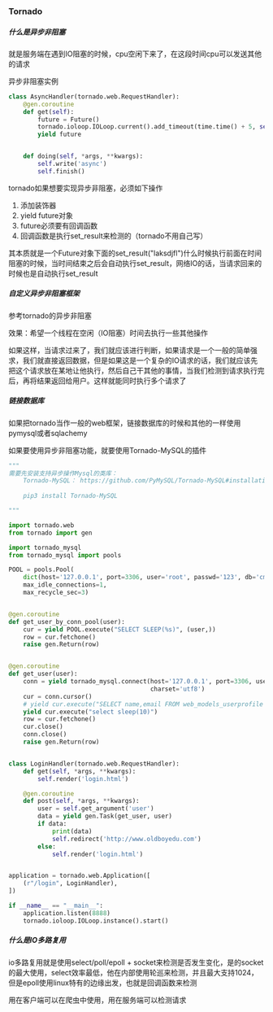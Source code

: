 ### Tornado

##### 什么是异步非阻塞

就是服务端在遇到IO阻塞的时候，cpu空闲下来了，在这段时间cpu可以发送其他的请求

异步非阻塞实例

```python
class AsyncHandler(tornado.web.RequestHandler):
    @gen.coroutine
    def get(self):
        future = Future()
        tornado.ioloop.IOLoop.current().add_timeout(time.time() + 5, self.doing)
        yield future


    def doing(self, *args, **kwargs):
        self.write('async')
        self.finish()
```

tornado如果想要实现异步非阻塞，必须如下操作

1. 添加装饰器
2. yield future对象
3. future必须要有回调函数
4. 回调函数是执行set_result来检测的（tornado不用自己写）

其本质就是一个Future对象下面的set_result("laksdjfl")什么时候执行前面在时间阻塞的时候，当时间结束之后会自动执行set_result，网络IO的话，当请求回来的时候也是自动执行set_result

##### 自定义异步非阻塞框架

参考tornado的异步非阻塞

效果：希望一个线程在空闲（IO阻塞）时间去执行一些其他操作

如果这样，当请求过来了，我们就应该进行判断，如果请求是一个一般的简单强求，我们就直接返回数据，但是如果这是一个复杂的IO请求的话，我们就应该先把这个请求放在某地让他执行，然后自己干其他的事情，当我们检测到请求执行完后，再将结果返回给用户。这样就能同时执行多个请求了

##### 链接数据库

如果把tornado当作一般的web框架，链接数据库的时候和其他的一样使用pymysql或者sqlachemy

如果要使用异步非阻塞功能，就要使用Tornado-MySQL的插件

```python
"""
需要先安装支持异步操作Mysql的类库： 
    Tornado-MySQL： https://github.com/PyMySQL/Tornado-MySQL#installation
    
    pip3 install Tornado-MySQL

"""

import tornado.web
from tornado import gen

import tornado_mysql
from tornado_mysql import pools

POOL = pools.Pool(
    dict(host='127.0.0.1', port=3306, user='root', passwd='123', db='cmdb'),
    max_idle_connections=1,
    max_recycle_sec=3)


@gen.coroutine
def get_user_by_conn_pool(user):
    cur = yield POOL.execute("SELECT SLEEP(%s)", (user,))
    row = cur.fetchone()
    raise gen.Return(row)


@gen.coroutine
def get_user(user):
    conn = yield tornado_mysql.connect(host='127.0.0.1', port=3306, user='root', passwd='123', db='cmdb',
                                       charset='utf8')
    cur = conn.cursor()
    # yield cur.execute("SELECT name,email FROM web_models_userprofile where name=%s", (user,))
    yield cur.execute("select sleep(10)")
    row = cur.fetchone()
    cur.close()
    conn.close()
    raise gen.Return(row)


class LoginHandler(tornado.web.RequestHandler):
    def get(self, *args, **kwargs):
        self.render('login.html')

    @gen.coroutine
    def post(self, *args, **kwargs):
        user = self.get_argument('user')
        data = yield gen.Task(get_user, user)
        if data:
            print(data)
            self.redirect('http://www.oldboyedu.com')
        else:
            self.render('login.html')


application = tornado.web.Application([
    (r"/login", LoginHandler),
])

if __name__ == "__main__":
    application.listen(8888)
    tornado.ioloop.IOLoop.instance().start()
```

##### 什么是IO多路复用

io多路复用就是使用select/poll/epoll + socket来检测是否发生变化，是的socket的最大使用，select效率最低，他在内部使用轮巡来检测，并且最大支持1024，但是epoll使用linux特有的边缘出发，也就是回调函数来检测

用在客户端可以在爬虫中使用，用在服务端可以检测请求